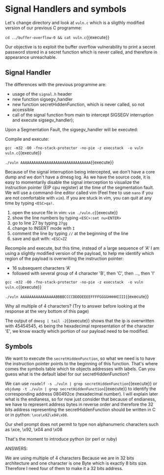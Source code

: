 # Signal Handlers and symbols

Let's change directory and look at `vuln.c` which is a sligthly modified version of our previous C programme:

`cd ../buffer-overflow-0 && cat vuln.c`{{execute}}

Our objective is to exploit the buffer overflow vulnerability to print a secret password stored in a secret function which is never called, and therefore in appearance unreachable.

## Signal Handler

The differences with the previous programme are:
- usage of the `signal.h` header
- new function sigsegv_handler
- new function secretHiddenFunction, which is never called, so not accessible
- call of the signal function from main to intercept SIGSEGV interruption and execute  sigsegv_handler);  

Upon a Segmentation Fault, the sigsegv_handler will be executed:

Compile and execute:

`gcc -m32 -O0 -fno-stack-protector -no-pie -z execstack  -o vuln vuln.c`{{execute}}

`./vuln AAAAAAAAAAAAAAAAAAAAAAAAAAAAAAAA`{{execute}}

Because of the signal interruption being intercepted, we don't have a core dump and we don't have a dmesg log. As we have the source code, it is easy to momentarily disable the signal interception to visualize the instruction pointer (EIP cpu register) at the time of the segmentation fault. We will use a command-line editor called vim (Feel free to use `nano` if you are not comfortable with `vim`). If you are stuck in vim, you can quit at any time by typing `<ESC>qa!`.

1. open the source file in vim: `vim ./vuln.c`{{execute}}
2. show the line numbers by typing `<ESC>:set nu<ENTER>`
3. go to line 27 by typing `27gg`
4. change to INSERT mode with `I`
5. comment the line by typing `//` at the beginning of the line
6. save and quit with: `<ESC>ZZ`

Recompile and execute, but this time, instead of a large sequence of 'A' I am using a slightly modified version of the payload, to help me identify which region of the payload is overwriting the instruction pointer:
- 16 subsequent characters 'A'
- followed with several group of 4 character 'B', then 'C', then ..., then 'I'

`gcc -m32 -O0 -fno-stack-protector -no-pie -z execstack  -o vuln vuln.c`{{execute}}

`./vuln AAAAAAAAAAAAAAAABBBBCCCCDDDDEEEEFFFFGGGGHHHHIIII`{{execute}}

Why all multiple of 4 characters? (Try to answer before looking at the response at the very bottom of this page)

The output of `dmesg | tail -2`{{execute}} shows that the ip is overwritten with 45454545, `45` being the hexadecimal representation of the character 'E', we know exactly which portion of our payload need to be modified.

## Symbols

We want to execute the `secretHiddenFunction`, so what we need is to have the instruction pointer points to the beginning of this function. That's where comes the symbols table which tie objects addresses with labels. Can you guess what is the default label for our secretHiddenFunction?

We can use `readelf -s ./vuln | grep secretHiddenFunction`{{execute}} or `objdump -t ./vuln | grep secretHiddenFunction`{{execute}} to identify the corresponding address 080492ce (hexadecimal number). I will explain later what is the endianess, so for now just consider that because of endianess, we have to represent address bytes in reverse order and therefore the 32 bits address representing the secretHiddenFunction should be written in C or in python: `\xce\x92\x04\x08`.

Our shell prompt does not permit to type non alphanumeric characters such as \xce, \x92, \x04 and \x08

That's the moment to introduce python (or perl or ruby)

ANSWERS:

We are using multiple of 4 characters Because we are in 32 bits architecture and one character is one Byte which is exactly 8 bits size. Therefore I need four of them to make it a 32 bits address.
